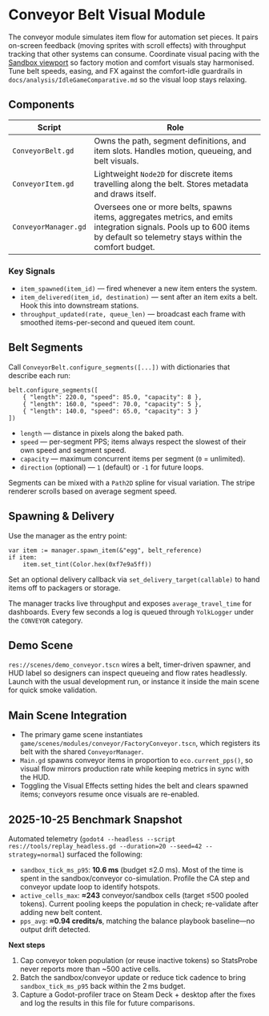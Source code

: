 # Conveyor Belt Visual Module

The conveyor module simulates item flow for automation set pieces. It pairs on-screen feedback (moving sprites with scroll effects) with throughput tracking that other systems can consume. Coordinate visual pacing with the [Sandbox viewport](sandbox.md) so factory motion and comfort visuals stay harmonised.
Tune belt speeds, easing, and FX against the comfort-idle guardrails in `docs/analysis/IdleGameComparative.md` so the visual loop stays relaxing.

## Components

| Script | Role |
| --- | --- |
| `ConveyorBelt.gd` | Owns the path, segment definitions, and item slots. Handles motion, queueing, and belt visuals. |
| `ConveyorItem.gd` | Lightweight `Node2D` for discrete items travelling along the belt. Stores metadata and draws itself. |
| `ConveyorManager.gd` | Oversees one or more belts, spawns items, aggregates metrics, and emits integration signals. Pools up to 600 items by default so telemetry stays within the comfort budget. |

### Key Signals

- `item_spawned(item_id)` — fired whenever a new item enters the system.
- `item_delivered(item_id, destination)` — sent after an item exits a belt. Hook this into downstream stations.
- `throughput_updated(rate, queue_len)` — broadcast each frame with smoothed items-per-second and queued item count.

## Belt Segments

Call `ConveyorBelt.configure_segments([...])` with dictionaries that describe each run:

```gdscript
belt.configure_segments([
	{ "length": 220.0, "speed": 85.0, "capacity": 8 },
	{ "length": 160.0, "speed": 70.0, "capacity": 5 },
	{ "length": 140.0, "speed": 65.0, "capacity": 3 }
])
```

- `length` — distance in pixels along the baked path.
- `speed` — per-segment PPS; items always respect the slowest of their own speed and segment speed.
- `capacity` — maximum concurrent items per segment (`0` = unlimited).
- `direction` (optional) — `1` (default) or `-1` for future loops.

Segments can be mixed with a `Path2D` spline for visual variation. The stripe renderer scrolls based on average segment speed.

## Spawning & Delivery

Use the manager as the entry point:

```gdscript
var item := manager.spawn_item(&"egg", belt_reference)
if item:
	item.set_tint(Color.hex(0xf7e9a5ff))
```

Set an optional delivery callback via `set_delivery_target(callable)` to hand items off to packagers or storage.

The manager tracks live throughput and exposes `average_travel_time` for dashboards. Every few seconds a log is queued through `YolkLogger` under the `CONVEYOR` category.

## Demo Scene

`res://scenes/demo_conveyor.tscn` wires a belt, timer-driven spawner, and HUD label so designers can inspect queueing and flow rates headlessly. Launch with the usual development run, or instance it inside the main scene for quick smoke validation.

## Main Scene Integration

- The primary game scene instantiates `game/scenes/modules/conveyor/FactoryConveyor.tscn`, which registers its belt with the shared `ConveyorManager`.
- `Main.gd` spawns conveyor items in proportion to `eco.current_pps()`, so visual flow mirrors production rate while keeping metrics in sync with the HUD.
- Toggling the Visual Effects setting hides the belt and clears spawned items; conveyors resume once visuals are re-enabled.

## 2025-10-25 Benchmark Snapshot

Automated telemetry (`godot4 --headless --script res://tools/replay_headless.gd --duration=20 --seed=42 --strategy=normal`) surfaced the following:

- `sandbox_tick_ms_p95`: **10.6 ms** (budget ≤2.0 ms). Most of the time is spent in the sandbox/conveyor co-simulation. Profile the CA step and conveyor update loop to identify hotspots.
- `active_cells_max`: **≈243** conveyor/sandbox cells (target ≤500 pooled tokens). Current pooling keeps the population in check; re-validate after adding new belt content.
- `pps_avg`: **≈0.94 credits/s**, matching the balance playbook baseline—no output drift detected.

**Next steps**

1. Cap conveyor token population (or reuse inactive tokens) so StatsProbe never reports more than ~500 active cells.
2. Batch the sandbox/conveyor update or reduce tick cadence to bring `sandbox_tick_ms_p95` back within the 2 ms budget.
3. Capture a Godot-profiler trace on Steam Deck + desktop after the fixes and log the results in this file for future comparisons.
